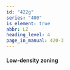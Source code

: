 ```yaml
---
id: "422g"
series: "400"
is_element: true
abbr: LZ
heading_level: 4
page_in_manual: 420-3
---
```


#### Low-density zoning
